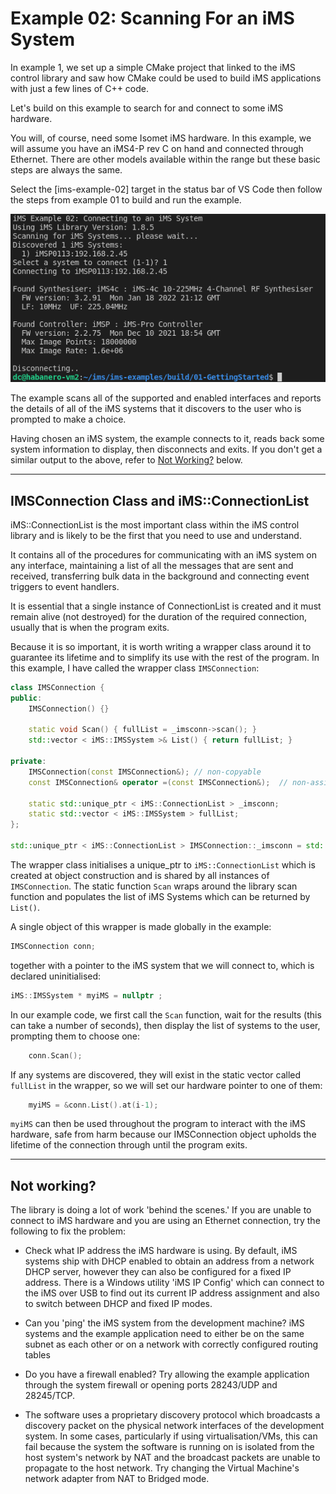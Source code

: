 # Example 02: Scanning For an iMS System

In example 1, we set up a simple CMake project that linked to the iMS control library and saw how CMake could be used to build iMS applications with just a few lines of C++ code.

Let's build on this example to search for and connect to some iMS hardware.

You will, of course, need some Isomet iMS hardware.  In this example, we will assume you have an iMS4-P rev C on hand and connected through Ethernet.  There are other models available within the range but these basic steps are always the same.

Select the [ims-example-02] target in the status bar of VS Code then follow the steps from example 01 to build and run the example.

![Example 02 Output](/images/ims-example-02-output.png)

The example scans all of the supported and enabled interfaces and reports the details of all of the iMS systems that it discovers to the user who is prompted to make a choice.

Having chosen an iMS system, the example connects to it, reads back some system information to display, then disconnects and exits.  If you don't get a similar output to the above, refer to [Not Working?](#not-working) below.

---

## IMSConnection Class and iMS::ConnectionList

iMS::ConnectionList is the most important class within the iMS control library and is likely to be the first that you need to use and understand.

It contains all of the procedures for communicating with an iMS system on any interface, maintaining a list of all the messages that are sent and received, transferring bulk data in the background and connecting event triggers to event handlers.

It is essential that a single instance of ConnectionList is created and it must remain alive (not destroyed) for the duration of the required connection, usually that is when the program exits.

Because it is so important, it is worth writing a wrapper class around it to guarantee its lifetime and to simplify its use with the rest of the program.  In this example, I have called the wrapper class `IMSConnection`:

```cpp
class IMSConnection {
public:
    IMSConnection() {}

    static void Scan() { fullList = _imsconn->scan(); }
    std::vector < iMS::IMSSystem >& List() { return fullList; }

private:
    IMSConnection(const IMSConnection&); // non-copyable
    const IMSConnection& operator =(const IMSConnection&);  // non-assignable

    static std::unique_ptr < iMS::ConnectionList > _imsconn;
    static std::vector < iMS::IMSSystem > fullList;
};

std::unique_ptr < iMS::ConnectionList > IMSConnection::_imsconn = std::make_unique < iMS::ConnectionList> ();
```

The wrapper class initialises a unique_ptr to `iMS::ConnectionList` which is created at object construction and is shared by all instances of `IMSConnection`.  The static function `Scan` wraps around the library scan function and populates the list of iMS Systems which can be returned by `List()`.

A single object of this wrapper is made globally in the example:

```cpp
IMSConnection conn;
```

together with a pointer to the iMS system that we will connect to, which is declared uninitialised:

```cpp
iMS::IMSSystem * myiMS = nullptr ;
```

In our example code, we first call the `Scan` function, wait for the results (this can take a number of seconds), then display the list of systems to the user, prompting them to choose one:

```cpp
    conn.Scan();
```

If any systems are discovered, they will exist in the static vector called `fullList` in the wrapper, so we will set our hardware pointer to one of them:

```cpp
    myiMS = &conn.List().at(i-1);
```

`myiMS` can then be used throughout the program to interact with the iMS hardware, safe from harm because our IMSConnection object upholds the lifetime of the connection through until the program exits.

---

## Not working?

The library is doing a lot of work 'behind the scenes.'  If you are unable to connect to iMS hardware and you are using an Ethernet connection, try the following to fix the problem:

* Check what IP address the iMS hardware is using.  By default, iMS systems ship with DHCP enabled to obtain an address from a network DHCP server, however they can also be configured for a fixed IP address.  There is a Windows utility 'iMS IP Config' which can connect to the iMS over USB to find out its current IP address assignment and also to switch between DHCP and fixed IP modes.

* Can you 'ping' the iMS system from the development machine?  iMS systems and the example application need to either be on the same subnet as each other or on a network with correctly configured routing tables

* Do you have a firewall enabled?  Try allowing the example application through the system firewall or opening ports 28243/UDP and 28245/TCP.

* The software uses a proprietary discovery protocol which broadcasts a discovery packet on the physical network interfaces of the development system.  In some cases, particularly if using virtualisation/VMs, this can fail because the system the software is running on is isolated from the host system's network by NAT and the broadcast packets are unable to propagate to the host network.  Try changing the Virtual Machine's network adapter from NAT to Bridged mode.
